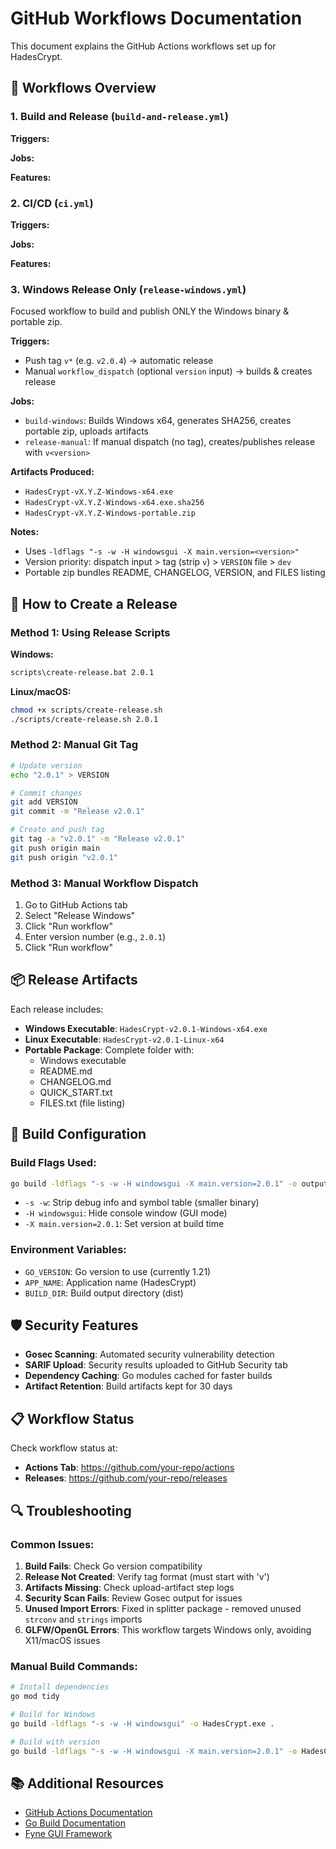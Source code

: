 # GitHub Workflows Documentation

This document explains the GitHub Actions workflows set up for HadesCrypt.

## 🔄 Workflows Overview

### 1. Build and Release (`build-and-release.yml`)

**Triggers:**

**Jobs:**

**Features:**

### 2. CI/CD (`ci.yml`)

**Triggers:**

**Jobs:**

**Features:**

### 3. Windows Release Only (`release-windows.yml`)

Focused workflow to build and publish ONLY the Windows binary & portable zip.

**Triggers:**
- Push tag `v*` (e.g. `v2.0.4`) → automatic release
- Manual `workflow_dispatch` (optional `version` input) → builds & creates release

**Jobs:**
- `build-windows`: Builds Windows x64, generates SHA256, creates portable zip, uploads artifacts
- `release-manual`: If manual dispatch (no tag), creates/publishes release with `v<version>`

**Artifacts Produced:**
- `HadesCrypt-vX.Y.Z-Windows-x64.exe`
- `HadesCrypt-vX.Y.Z-Windows-x64.exe.sha256`
- `HadesCrypt-vX.Y.Z-Windows-portable.zip`

**Notes:**
- Uses `-ldflags "-s -w -H windowsgui -X main.version=<version>"`
- Version priority: dispatch input > tag (strip `v`) > `VERSION` file > `dev`
- Portable zip bundles README, CHANGELOG, VERSION, and FILES listing

## 🚀 How to Create a Release

### Method 1: Using Release Scripts

**Windows:**
```cmd
scripts\create-release.bat 2.0.1
```

**Linux/macOS:**
```bash
chmod +x scripts/create-release.sh
./scripts/create-release.sh 2.0.1
```

### Method 2: Manual Git Tag

```bash
# Update version
echo "2.0.1" > VERSION

# Commit changes
git add VERSION
git commit -m "Release v2.0.1"

# Create and push tag
git tag -a "v2.0.1" -m "Release v2.0.1"
git push origin main
git push origin "v2.0.1"
```

### Method 3: Manual Workflow Dispatch

1. Go to GitHub Actions tab
2. Select "Release Windows"
3. Click "Run workflow"
4. Enter version number (e.g., `2.0.1`)
5. Click "Run workflow"

## 📦 Release Artifacts

Each release includes:

- **Windows Executable**: `HadesCrypt-v2.0.1-Windows-x64.exe`
- **Linux Executable**: `HadesCrypt-v2.0.1-Linux-x64`
- **Portable Package**: Complete folder with:
  - Windows executable
  - README.md
  - CHANGELOG.md
  - QUICK_START.txt
  - FILES.txt (file listing)

## 🔧 Build Configuration

### Build Flags Used:
```bash
go build -ldflags "-s -w -H windowsgui -X main.version=2.0.1" -o output.exe .
```

- `-s -w`: Strip debug info and symbol table (smaller binary)
- `-H windowsgui`: Hide console window (GUI mode)
- `-X main.version=2.0.1`: Set version at build time

### Environment Variables:
- `GO_VERSION`: Go version to use (currently 1.21)
- `APP_NAME`: Application name (HadesCrypt)
- `BUILD_DIR`: Build output directory (dist)

## 🛡️ Security Features

- **Gosec Scanning**: Automated security vulnerability detection
- **SARIF Upload**: Security results uploaded to GitHub Security tab
- **Dependency Caching**: Go modules cached for faster builds
- **Artifact Retention**: Build artifacts kept for 30 days

## 📋 Workflow Status

Check workflow status at:
- **Actions Tab**: https://github.com/your-repo/actions
- **Releases**: https://github.com/your-repo/releases

## 🔍 Troubleshooting

### Common Issues:

1. **Build Fails**: Check Go version compatibility
2. **Release Not Created**: Verify tag format (must start with 'v')
3. **Artifacts Missing**: Check upload-artifact step logs
4. **Security Scan Fails**: Review Gosec output for issues
5. **Unused Import Errors**: Fixed in splitter package - removed unused `strconv` and `strings` imports
6. **GLFW/OpenGL Errors**: This workflow targets Windows only, avoiding X11/macOS issues

### Manual Build Commands:

```bash
# Install dependencies
go mod tidy

# Build for Windows
go build -ldflags "-s -w -H windowsgui" -o HadesCrypt.exe .

# Build with version
go build -ldflags "-s -w -H windowsgui -X main.version=2.0.1" -o HadesCrypt-v2.0.1.exe .
```

## 📚 Additional Resources

- [GitHub Actions Documentation](https://docs.github.com/en/actions)
- [Go Build Documentation](https://pkg.go.dev/cmd/go#hdr-Build_modes)
- [Fyne GUI Framework](https://fyne.io/)
